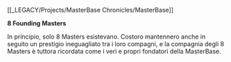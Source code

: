 [[_LEGACY/Projects/MasterBase Chronicles/MasterBase]]

**8 Founding Masters**

In principio, solo 8 Masters esistevano. Costoro mantennero anche in seguito un prestigio ineguagliato tra i loro compagni, e la compagnia degli 8 Masters è tuttora ricordata come i veri e propri fondatori della MasterBase.